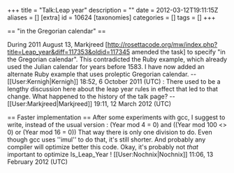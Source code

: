 +++
title = "Talk:Leap year"
description = ""
date = 2012-03-12T19:11:15Z
aliases = []
[extra]
id = 10624
[taxonomies]
categories = []
tags = []
+++

== "in the Gregorian calendar" ==

During 2011 August 13, Markjreed [http://rosettacode.org/mw/index.php?title=Leap_year&diff=117353&oldid=117345 amended the task] to specify "in the Gregorian calendar". This contradicted the Ruby example, which already used the Julian calendar for years before 1583. I have now added an alternate Ruby example that uses proleptic Gregorian calendar. --[[User:Kernigh|Kernigh]] 18:52, 6 October 2011 (UTC)
: There used to be a lengthy discussion here about the leap year rules in effect that led to that change.  What happened to the history of the talk page? --[[User:Markjreed|Markjreed]] 19:11, 12 March 2012 (UTC)

== Faster implementation ==
After some experiments with gcc, I suggest to write, instead of the usual version :
   (Year mod 4 = 0) and ((Year mod 100 <> 0) or (Year mod 16 = 0))
That way there is only one division to do. Even though gcc uses ''imul'' to do that, it's still shorter.
And probably any compiler will optimize better this code. Okay, it's probably not *that* important to optimize Is_Leap_Year !
[[User:Nochnix|Nochnix]] 11:06, 13 February 2012 (UTC)
